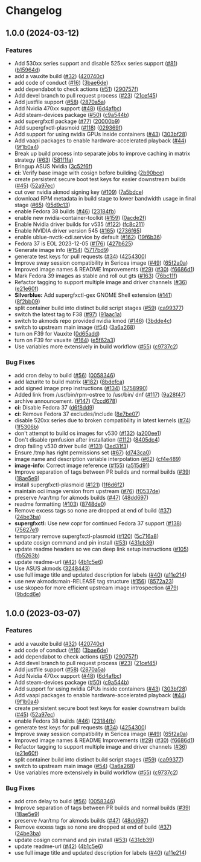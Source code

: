 # Changelog

## 1.0.0 (2024-03-12)


### Features

* Add 530xx series support and disable 525xx series support ([#81](https://github.com/ublue-os/asus-nvidia/issues/81)) ([b15964d](https://github.com/ublue-os/asus-nvidia/commit/b15964d63c519e4771eb9bbad5233ba965d45cbd))
* add a vauxite build ([#32](https://github.com/ublue-os/asus-nvidia/issues/32)) ([420740c](https://github.com/ublue-os/asus-nvidia/commit/420740cebd61d3c4f727f8e5812bc7760b05869c))
* add code of conduct ([#16](https://github.com/ublue-os/asus-nvidia/issues/16)) ([3bae6de](https://github.com/ublue-os/asus-nvidia/commit/3bae6deda8428167370b820b84b94f571bcdea78))
* add dependabot to check actions ([#51](https://github.com/ublue-os/asus-nvidia/issues/51)) ([290757f](https://github.com/ublue-os/asus-nvidia/commit/290757f606881e0d64048d1b3cf7676c56500c15))
* Add devel branch to pull request process ([#23](https://github.com/ublue-os/asus-nvidia/issues/23)) ([21cef45](https://github.com/ublue-os/asus-nvidia/commit/21cef4521247eed7497b7d2bc3f43d26e07a8c7d))
* Add justfile support ([#58](https://github.com/ublue-os/asus-nvidia/issues/58)) ([2870a5a](https://github.com/ublue-os/asus-nvidia/commit/2870a5aaf154dd33ae1d8592dc2ad8a3e75a6021))
* Add Nvidia 470xx support ([#48](https://github.com/ublue-os/asus-nvidia/issues/48)) ([6d4afbc](https://github.com/ublue-os/asus-nvidia/commit/6d4afbc59dbc278065b7a1b483411b2dc39c347a))
* Add steam-devices package ([#50](https://github.com/ublue-os/asus-nvidia/issues/50)) ([c9a544b](https://github.com/ublue-os/asus-nvidia/commit/c9a544b6a165a349ca7d9953f8627bf01f361ca5))
* add supergfxctl package ([#77](https://github.com/ublue-os/asus-nvidia/issues/77)) ([20000b9](https://github.com/ublue-os/asus-nvidia/commit/20000b9aeab0ee5ad436ad394983dfb20baecb37))
* Add supergfxctl-plasmoid ([#118](https://github.com/ublue-os/asus-nvidia/issues/118)) ([029369f](https://github.com/ublue-os/asus-nvidia/commit/029369f836e170d7d8e15e52da1a4b03edce8a29))
* Add support for using nvidia GPUs inside containers ([#43](https://github.com/ublue-os/asus-nvidia/issues/43)) ([303bf28](https://github.com/ublue-os/asus-nvidia/commit/303bf28d71220264d979f01f7311c0abc7e9a0cc))
* Add vaapi packages to enable hardware-accelerated playback ([#44](https://github.com/ublue-os/asus-nvidia/issues/44)) ([9f1b0a4](https://github.com/ublue-os/asus-nvidia/commit/9f1b0a435655a2e252ccae55423f7a9a8749b475))
* Break up build process into separate jobs to improve caching in matrix strategy ([#63](https://github.com/ublue-os/asus-nvidia/issues/63)) ([581f1fa](https://github.com/ublue-os/asus-nvidia/commit/581f1fa78f3ff59d3405e2ab79e98960fa3d3c1e))
* Bringup ASUS Nvidia ([3c52f6f](https://github.com/ublue-os/asus-nvidia/commit/3c52f6ffba724cdd7a94b3422c6ce30e910df9d1))
* **ci:** Verify base image with cosign before building ([2b90bce](https://github.com/ublue-os/asus-nvidia/commit/2b90bce7af71d241281c5dbf3929aae893d1061c))
* create persistent secure boot test keys for easier downstream builds ([#45](https://github.com/ublue-os/asus-nvidia/issues/45)) ([52a97ec](https://github.com/ublue-os/asus-nvidia/commit/52a97ec21aa21c1b33bd7ce636857de78c3fa9e6))
* cut over nvidia akmod signing key ([#109](https://github.com/ublue-os/asus-nvidia/issues/109)) ([7a5bdce](https://github.com/ublue-os/asus-nvidia/commit/7a5bdce97ceca5205b671332d0cac3491c8ef4dd))
* download RPM metadata in build stage to lower bandwidth usage in final stage ([#65](https://github.com/ublue-os/asus-nvidia/issues/65)) ([95d9c13](https://github.com/ublue-os/asus-nvidia/commit/95d9c132c2f8908d7b5e4fcf7362219286502bb4))
* enable Fedora 38 builds ([#46](https://github.com/ublue-os/asus-nvidia/issues/46)) ([23184fb](https://github.com/ublue-os/asus-nvidia/commit/23184fb880521e243c1a906c7181bc7298050836))
* enable new nvidia-container-toolkit ([#159](https://github.com/ublue-os/asus-nvidia/issues/159)) ([0acde2f](https://github.com/ublue-os/asus-nvidia/commit/0acde2f31341370381f64a2b9529e1db03a09b11))
* Enable Nvidia driver builds for v535 ([#122](https://github.com/ublue-os/asus-nvidia/issues/122)) ([fc8c211](https://github.com/ublue-os/asus-nvidia/commit/fc8c2119da8331a1a3c532482c37e091511e89ac))
* Enable NVIDIA driver version 545 ([#165](https://github.com/ublue-os/asus-nvidia/issues/165)) ([2736f65](https://github.com/ublue-os/asus-nvidia/commit/2736f65ba9ec33c78f579851b7b80256af23539a))
* enable ublue-nvctk-cdi.service by default ([#162](https://github.com/ublue-os/asus-nvidia/issues/162)) ([19f6b36](https://github.com/ublue-os/asus-nvidia/commit/19f6b3677b2a41d356ed124b2c3cfb6dceb82eb5))
* Fedora 37 is EOL 2023-12-05 ([#176](https://github.com/ublue-os/asus-nvidia/issues/176)) ([427b625](https://github.com/ublue-os/asus-nvidia/commit/427b625808a767b4ecc2d6a92a4af71d688445cc))
* Generate image info ([#154](https://github.com/ublue-os/asus-nvidia/issues/154)) ([5717bd9](https://github.com/ublue-os/asus-nvidia/commit/5717bd9ee14c4d5990cb63d0ef62baa40c84a031))
* generate test keys for pull requests ([#34](https://github.com/ublue-os/asus-nvidia/issues/34)) ([4254300](https://github.com/ublue-os/asus-nvidia/commit/4254300a0032a1e08d98cd4cf97146d610597102))
* Improve sway session compatibility in Sericea image ([#49](https://github.com/ublue-os/asus-nvidia/issues/49)) ([65f2a0a](https://github.com/ublue-os/asus-nvidia/commit/65f2a0a2abe37ea2e63a23f39c060e4f67d60640))
* Improved image names & README Improvements ([#29](https://github.com/ublue-os/asus-nvidia/issues/29)) ([#30](https://github.com/ublue-os/asus-nvidia/issues/30)) ([f6686d1](https://github.com/ublue-os/asus-nvidia/commit/f6686d1bd6215bd4195ba144c2137e68755dc24e))
* Mark Fedora 39 images as stable and roll out gts ([#163](https://github.com/ublue-os/asus-nvidia/issues/163)) ([76bc11f](https://github.com/ublue-os/asus-nvidia/commit/76bc11f234ba9f6e9e979d9c888a43663df857bf))
* Refactor tagging to support multiple image and driver channels ([#36](https://github.com/ublue-os/asus-nvidia/issues/36)) ([e21e60f](https://github.com/ublue-os/asus-nvidia/commit/e21e60fc47b1b5618a18eb567b031007a0c6f6eb))
* **Silverblue:** Add supergfxctl-gex GNOME Shell extension ([#141](https://github.com/ublue-os/asus-nvidia/issues/141)) ([8f2bb09](https://github.com/ublue-os/asus-nvidia/commit/8f2bb095a40bfbce5857316bbbc364cfdffa0d7b))
* split container build into distinct build script stages ([#59](https://github.com/ublue-os/asus-nvidia/issues/59)) ([ca99377](https://github.com/ublue-os/asus-nvidia/commit/ca9937787fd68291930c0a61d56bf254f52d3430))
* switch the latest tag to F38 ([#97](https://github.com/ublue-os/asus-nvidia/issues/97)) ([91aac1a](https://github.com/ublue-os/asus-nvidia/commit/91aac1ad00cb78e86edb3f284a5d224f0146e0ef))
* switch to akmods repo provided nvidia kmod ([#146](https://github.com/ublue-os/asus-nvidia/issues/146)) ([3bdde4c](https://github.com/ublue-os/asus-nvidia/commit/3bdde4cb32fb9c6965c81fad026c504454554691))
* switch to upstream main image ([#54](https://github.com/ublue-os/asus-nvidia/issues/54)) ([3a6a268](https://github.com/ublue-os/asus-nvidia/commit/3a6a26853e8813439c38e05b5bd841db8821a9fc))
* turn on F39 for Vauxite ([0d65add](https://github.com/ublue-os/asus-nvidia/commit/0d65add535570a0e06fe9bcd6155bc90b99f9514))
* turn on F39 for vauxite ([#164](https://github.com/ublue-os/asus-nvidia/issues/164)) ([e5f62a3](https://github.com/ublue-os/asus-nvidia/commit/e5f62a3e1e8cca1a5b822865f27e6c12ac350490))
* Use variables more extensively in build workflow ([#55](https://github.com/ublue-os/asus-nvidia/issues/55)) ([c9737c2](https://github.com/ublue-os/asus-nvidia/commit/c9737c271e60679ff05050dcad4f60b30db8709f))


### Bug Fixes

* add cron delay to build ([#56](https://github.com/ublue-os/asus-nvidia/issues/56)) ([0058346](https://github.com/ublue-os/asus-nvidia/commit/0058346750096c225bbad537d3263b6bd7cbf345))
* add lazurite to build matrix ([#182](https://github.com/ublue-os/asus-nvidia/issues/182)) ([8bdefca](https://github.com/ublue-os/asus-nvidia/commit/8bdefcade0ce9b554a773d5f831146b8d174fb44))
* add signed image prep instructions ([#134](https://github.com/ublue-os/asus-nvidia/issues/134)) ([5758990](https://github.com/ublue-os/asus-nvidia/commit/5758990646e2880f1639fd28974c234b5a15d0bf))
* Added link from /usr/bin/rpm-ostree to /usr/bin/ dnf ([#117](https://github.com/ublue-os/asus-nvidia/issues/117)) ([9a28f47](https://github.com/ublue-os/asus-nvidia/commit/9a28f471e787b7adce4b32920b96cc84cdb9c40a))
* archive announcement. ([#147](https://github.com/ublue-os/asus-nvidia/issues/147)) ([7ccd678](https://github.com/ublue-os/asus-nvidia/commit/7ccd6787036a502ffec3da9dd695a5f4ea62c673))
* **ci:** Disable Fedora 37 ([d6f8dd9](https://github.com/ublue-os/asus-nvidia/commit/d6f8dd9d0093aecb0e0f44f69f027cab157673af))
* **ci:** Remove Fedora 37 excludes/include ([8e7be07](https://github.com/ublue-os/asus-nvidia/commit/8e7be07c340589c02105c6333def21e4d4181c24))
* disable 520xx series due to broken compatibility in latest kernels ([#74](https://github.com/ublue-os/asus-nvidia/issues/74)) ([1f5306b](https://github.com/ublue-os/asus-nvidia/commit/1f5306bf30651aac2486dcce0e8785112bdb2f38))
* don't attempt to build os images for v530 ([#132](https://github.com/ublue-os/asus-nvidia/issues/132)) ([a200ee1](https://github.com/ublue-os/asus-nvidia/commit/a200ee17f416d317271d2eb138128c82cb03b2c9))
* Don't disable rpmfusion after installation ([#112](https://github.com/ublue-os/asus-nvidia/issues/112)) ([8405dc4](https://github.com/ublue-os/asus-nvidia/commit/8405dc42be847b4a75434725066715553fa13ee3))
* drop failing v530 driver build ([#131](https://github.com/ublue-os/asus-nvidia/issues/131)) ([3ed31f3](https://github.com/ublue-os/asus-nvidia/commit/3ed31f33e11bb4dd3a3cacf595346fed4aef6861))
* Ensure /tmp has right permissions set ([#67](https://github.com/ublue-os/asus-nvidia/issues/67)) ([d743ca0](https://github.com/ublue-os/asus-nvidia/commit/d743ca0a0afd3572e2af83c1d075398d17db9c33))
* image name and description variable interpolation ([#62](https://github.com/ublue-os/asus-nvidia/issues/62)) ([cf4e489](https://github.com/ublue-os/asus-nvidia/commit/cf4e489c60871cc1bcf3fcd0f797bfbe22bd5731))
* **image-info:** Correct image reference ([#155](https://github.com/ublue-os/asus-nvidia/issues/155)) ([a515d91](https://github.com/ublue-os/asus-nvidia/commit/a515d916002f9a0f9262b53f7bc4c9205b9b3bd7))
* Improve separation of tags between PR builds and normal builds ([#39](https://github.com/ublue-os/asus-nvidia/issues/39)) ([18ae5e9](https://github.com/ublue-os/asus-nvidia/commit/18ae5e951bde4024f0a8e02b4d424402962f8853))
* install supergfxctl-plasmoid ([#121](https://github.com/ublue-os/asus-nvidia/issues/121)) ([1f6d6f2](https://github.com/ublue-os/asus-nvidia/commit/1f6d6f2da87912a2e716bc1f9084228c627c617a))
* maintain oci image version from upstream ([#76](https://github.com/ublue-os/asus-nvidia/issues/76)) ([f0537de](https://github.com/ublue-os/asus-nvidia/commit/f0537de2c808b6e12fdb3962e401bc34389aefa6))
* preserve /var/tmp for akmods builds ([#47](https://github.com/ublue-os/asus-nvidia/issues/47)) ([48dd697](https://github.com/ublue-os/asus-nvidia/commit/48dd697ff4cab166256603db34a43ccd13884f8f))
* readme formatting ([#103](https://github.com/ublue-os/asus-nvidia/issues/103)) ([8748de0](https://github.com/ublue-os/asus-nvidia/commit/8748de008df00c9af097729542f85930b35ba95f))
* Remove excess tags so none are dropped at end of build ([#37](https://github.com/ublue-os/asus-nvidia/issues/37)) ([24be3ba](https://github.com/ublue-os/asus-nvidia/commit/24be3ba6b005ea8229a8523b519a51acb64c103e))
* **supergfxctl:** Use new copr for continued Fedora 37 support ([#138](https://github.com/ublue-os/asus-nvidia/issues/138)) ([75627e1](https://github.com/ublue-os/asus-nvidia/commit/75627e140689404e6e3de18f2b86adb88dbe3529))
* temporary remove supergfxctl-plasmoid ([#120](https://github.com/ublue-os/asus-nvidia/issues/120)) ([5c716a8](https://github.com/ublue-os/asus-nvidia/commit/5c716a8178dd5a07970bcdf94302fd7d033c6824))
* update cosign command and pin install ([#53](https://github.com/ublue-os/asus-nvidia/issues/53)) ([431cb39](https://github.com/ublue-os/asus-nvidia/commit/431cb395cdbf1384f31c80e6b62fe2906ffa5f6c))
* update readme headers so we can deep link setup instructions ([#105](https://github.com/ublue-os/asus-nvidia/issues/105)) ([fb5263b](https://github.com/ublue-os/asus-nvidia/commit/fb5263b331827d8c51c8e6644a847b4a1c835f12))
* update readme-url ([#42](https://github.com/ublue-os/asus-nvidia/issues/42)) ([4b1c5e6](https://github.com/ublue-os/asus-nvidia/commit/4b1c5e6bc5285d82347881323885701899695cf3))
* Use ASUS akmods ([3248443](https://github.com/ublue-os/asus-nvidia/commit/324844351a88a64cc26728091ebf1f2e10886489))
* use full image title and updated description for labels ([#40](https://github.com/ublue-os/asus-nvidia/issues/40)) ([a11e214](https://github.com/ublue-os/asus-nvidia/commit/a11e21496a60a51c2b89e5a5a8267fc30fd90f21))
* use new akmods:main-RELEASE tag structure ([#156](https://github.com/ublue-os/asus-nvidia/issues/156)) ([8572a23](https://github.com/ublue-os/asus-nvidia/commit/8572a23698b36b2fcdf28d87e980c3c9ec95cacc))
* use skopeo for more efficient upstream image introspection ([#79](https://github.com/ublue-os/asus-nvidia/issues/79)) ([9bdcd6e](https://github.com/ublue-os/asus-nvidia/commit/9bdcd6eff5b1cf0d5d8db3b69af6d7fabfce3e18))

## 1.0.0 (2023-03-07)


### Features

* add a vauxite build ([#32](https://github.com/ublue-os/nvidia/issues/32)) ([420740c](https://github.com/ublue-os/nvidia/commit/420740cebd61d3c4f727f8e5812bc7760b05869c))
* add code of conduct ([#16](https://github.com/ublue-os/nvidia/issues/16)) ([3bae6de](https://github.com/ublue-os/nvidia/commit/3bae6deda8428167370b820b84b94f571bcdea78))
* add dependabot to check actions ([#51](https://github.com/ublue-os/nvidia/issues/51)) ([290757f](https://github.com/ublue-os/nvidia/commit/290757f606881e0d64048d1b3cf7676c56500c15))
* Add devel branch to pull request process ([#23](https://github.com/ublue-os/nvidia/issues/23)) ([21cef45](https://github.com/ublue-os/nvidia/commit/21cef4521247eed7497b7d2bc3f43d26e07a8c7d))
* Add justfile support ([#58](https://github.com/ublue-os/nvidia/issues/58)) ([2870a5a](https://github.com/ublue-os/nvidia/commit/2870a5aaf154dd33ae1d8592dc2ad8a3e75a6021))
* Add Nvidia 470xx support ([#48](https://github.com/ublue-os/nvidia/issues/48)) ([6d4afbc](https://github.com/ublue-os/nvidia/commit/6d4afbc59dbc278065b7a1b483411b2dc39c347a))
* Add steam-devices package ([#50](https://github.com/ublue-os/nvidia/issues/50)) ([c9a544b](https://github.com/ublue-os/nvidia/commit/c9a544b6a165a349ca7d9953f8627bf01f361ca5))
* Add support for using nvidia GPUs inside containers ([#43](https://github.com/ublue-os/nvidia/issues/43)) ([303bf28](https://github.com/ublue-os/nvidia/commit/303bf28d71220264d979f01f7311c0abc7e9a0cc))
* Add vaapi packages to enable hardware-accelerated playback ([#44](https://github.com/ublue-os/nvidia/issues/44)) ([9f1b0a4](https://github.com/ublue-os/nvidia/commit/9f1b0a435655a2e252ccae55423f7a9a8749b475))
* create persistent secure boot test keys for easier downstream builds ([#45](https://github.com/ublue-os/nvidia/issues/45)) ([52a97ec](https://github.com/ublue-os/nvidia/commit/52a97ec21aa21c1b33bd7ce636857de78c3fa9e6))
* enable Fedora 38 builds ([#46](https://github.com/ublue-os/nvidia/issues/46)) ([23184fb](https://github.com/ublue-os/nvidia/commit/23184fb880521e243c1a906c7181bc7298050836))
* generate test keys for pull requests ([#34](https://github.com/ublue-os/nvidia/issues/34)) ([4254300](https://github.com/ublue-os/nvidia/commit/4254300a0032a1e08d98cd4cf97146d610597102))
* Improve sway session compatibility in Sericea image ([#49](https://github.com/ublue-os/nvidia/issues/49)) ([65f2a0a](https://github.com/ublue-os/nvidia/commit/65f2a0a2abe37ea2e63a23f39c060e4f67d60640))
* Improved image names & README Improvements ([#29](https://github.com/ublue-os/nvidia/issues/29)) ([#30](https://github.com/ublue-os/nvidia/issues/30)) ([f6686d1](https://github.com/ublue-os/nvidia/commit/f6686d1bd6215bd4195ba144c2137e68755dc24e))
* Refactor tagging to support multiple image and driver channels ([#36](https://github.com/ublue-os/nvidia/issues/36)) ([e21e60f](https://github.com/ublue-os/nvidia/commit/e21e60fc47b1b5618a18eb567b031007a0c6f6eb))
* split container build into distinct build script stages ([#59](https://github.com/ublue-os/nvidia/issues/59)) ([ca99377](https://github.com/ublue-os/nvidia/commit/ca9937787fd68291930c0a61d56bf254f52d3430))
* switch to upstream main image ([#54](https://github.com/ublue-os/nvidia/issues/54)) ([3a6a268](https://github.com/ublue-os/nvidia/commit/3a6a26853e8813439c38e05b5bd841db8821a9fc))
* Use variables more extensively in build workflow ([#55](https://github.com/ublue-os/nvidia/issues/55)) ([c9737c2](https://github.com/ublue-os/nvidia/commit/c9737c271e60679ff05050dcad4f60b30db8709f))


### Bug Fixes

* add cron delay to build ([#56](https://github.com/ublue-os/nvidia/issues/56)) ([0058346](https://github.com/ublue-os/nvidia/commit/0058346750096c225bbad537d3263b6bd7cbf345))
* Improve separation of tags between PR builds and normal builds ([#39](https://github.com/ublue-os/nvidia/issues/39)) ([18ae5e9](https://github.com/ublue-os/nvidia/commit/18ae5e951bde4024f0a8e02b4d424402962f8853))
* preserve /var/tmp for akmods builds ([#47](https://github.com/ublue-os/nvidia/issues/47)) ([48dd697](https://github.com/ublue-os/nvidia/commit/48dd697ff4cab166256603db34a43ccd13884f8f))
* Remove excess tags so none are dropped at end of build ([#37](https://github.com/ublue-os/nvidia/issues/37)) ([24be3ba](https://github.com/ublue-os/nvidia/commit/24be3ba6b005ea8229a8523b519a51acb64c103e))
* update cosign command and pin install ([#53](https://github.com/ublue-os/nvidia/issues/53)) ([431cb39](https://github.com/ublue-os/nvidia/commit/431cb395cdbf1384f31c80e6b62fe2906ffa5f6c))
* update readme-url ([#42](https://github.com/ublue-os/nvidia/issues/42)) ([4b1c5e6](https://github.com/ublue-os/nvidia/commit/4b1c5e6bc5285d82347881323885701899695cf3))
* use full image title and updated description for labels ([#40](https://github.com/ublue-os/nvidia/issues/40)) ([a11e214](https://github.com/ublue-os/nvidia/commit/a11e21496a60a51c2b89e5a5a8267fc30fd90f21))

